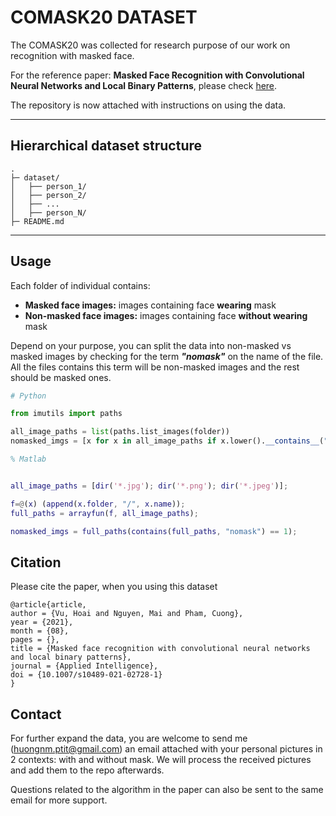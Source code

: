 # **COMASK20 DATASET**
The COMASK20 was collected for research purpose of our work on recognition with masked face. 

For the reference paper: **Masked Face Recognition with Convolutional Neural Networks and Local Binary Patterns**, please check [here](https://link.springer.com/article/10.1007/s10489-021-02728-1).

The repository is now attached with instructions on using the data. 

---
## **Hierarchical dataset structure**

```
.
├─ dataset/
│   ├── person_1/
│   ├── person_2/
│   ├── ...
│   ├── person_N/
├─ README.md
```

---
## **Usage**
Each folder of individual contains:

- **Masked face images:** images containing face **wearing** mask
- **Non-masked face images:** images containing face **without wearing** mask 

Depend on your purpose, you can split the data into non-masked vs masked images by checking for the term **_"nomask"_** on the name of the file. All the files contains this term will be non-masked images and the rest should be masked ones.

``` python
# Python

from imutils import paths

all_image_paths = list(paths.list_images(folder))
nomasked_imgs = [x for x in all_image_paths if x.lower().__contains__("nomask")]

```
```matlab
% Matlab


all_image_paths = [dir('*.jpg'); dir('*.png'); dir('*.jpeg')];

f=@(x) (append(x.folder, "/", x.name));
full_paths = arrayfun(f, all_image_paths);

nomasked_imgs = full_paths(contains(full_paths, "nomask") == 1);

```

## **Citation**
Please cite the paper, when you using this dataset
```
@article{article,
author = {Vu, Hoai and Nguyen, Mai and Pham, Cuong},
year = {2021},
month = {08},
pages = {},
title = {Masked face recognition with convolutional neural networks and local binary patterns},
journal = {Applied Intelligence},
doi = {10.1007/s10489-021-02728-1}
}

```


## **Contact**
For further expand the data, you are welcome to send me (huongnm.ptit@gmail.com) an email attached with your personal pictures in 2 contexts: with and without mask. We will process the received pictures and add them to the repo afterwards. 

Questions related to the algorithm in the paper can also be sent to the same email for more support. 
